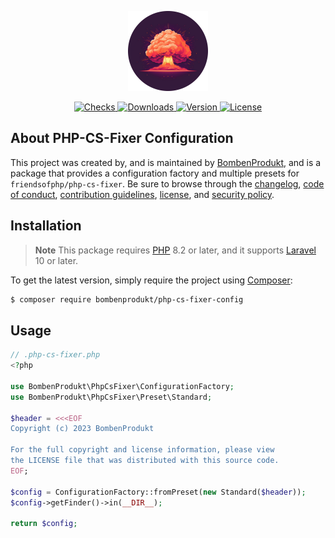 <p align="center">
    <a href="https://bombenprodukt.com" target="_blank">
        <img src="https://raw.githubusercontent.com/BombenProdukt/assets/main/logo-text.svg" width="128" alt="BombenProdukt Logo" />
    </a>
</p>

<p align="center">
    <a href="https://github.com/BombenProdukt/php-cs-fixer-config/actions">
        <img src="https://badge.sh/github/check-runs/BombenProdukt/php-cs-fixer-config" alt="Checks" />
    </a>
    <a href="https://packagist.org/packages/bombenprodukt/php-cs-fixer-config">
        <img src="https://badge.sh/packagist/downloads/BombenProdukt/php-cs-fixer-config" alt="Downloads" />
    </a>
    <a href="https://packagist.org/packages/bombenprodukt/php-cs-fixer-config">
        <img src="https://badge.sh/packagist/version/BombenProdukt/php-cs-fixer-config" alt="Version" />
    </a>
    <a href="https://packagist.org/packages/bombenprodukt/php-cs-fixer-config">
        <img src="https://badge.sh/packagist/license/BombenProdukt/php-cs-fixer-config" alt="License" />
    </a>
</p>

## About PHP-CS-Fixer Configuration

This project was created by, and is maintained by [BombenProdukt](https://github.com/BombenProdukt), and is a package that provides a configuration factory and multiple presets for `friendsofphp/php-cs-fixer`. Be sure to browse through the [changelog](CHANGELOG.md), [code of conduct](.github/CODE_OF_CONDUCT.md), [contribution guidelines](.github/CONTRIBUTING.md), [license](LICENSE), and [security policy](.github/SECURITY.md).

## Installation

> **Note**
> This package requires [PHP](https://www.php.net/) 8.2 or later, and it supports [Laravel](https://laravel.com/) 10 or later.

To get the latest version, simply require the project using [Composer](https://getcomposer.org/):

```bash
$ composer require bombenprodukt/php-cs-fixer-config
```

## Usage

```php
// .php-cs-fixer.php
<?php

use BombenProdukt\PhpCsFixer\ConfigurationFactory;
use BombenProdukt\PhpCsFixer\Preset\Standard;

$header = <<<EOF
Copyright (c) 2023 BombenProdukt

For the full copyright and license information, please view
the LICENSE file that was distributed with this source code.
EOF;

$config = ConfigurationFactory::fromPreset(new Standard($header));
$config->getFinder()->in(__DIR__);

return $config;
```
